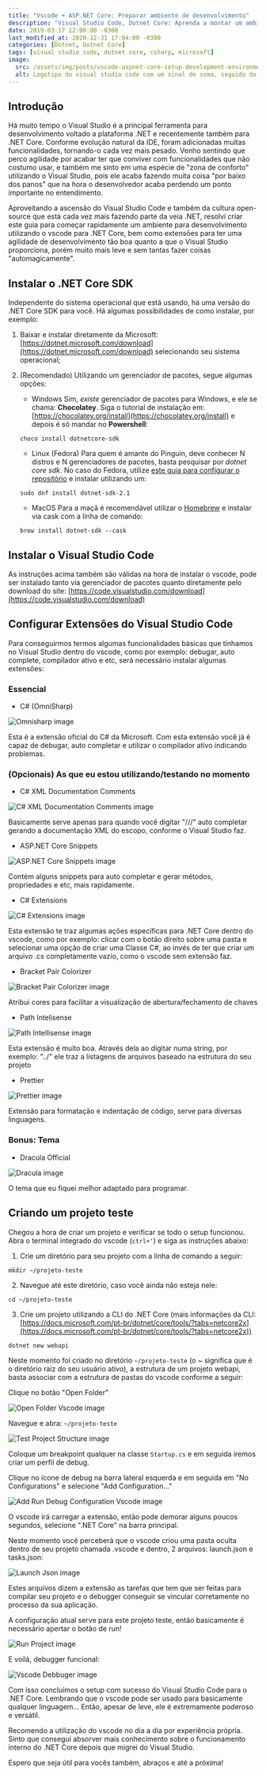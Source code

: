 ```yaml
---
title: "Vscode + ASP.NET Core: Preparar ambiente de desenvolvimento"
description: "Visual Studio Code, Dotnet Core: Aprenda a montar um ambiente de desenvolvimento completo para .net core utilizando o visual studio code para edição, debug e execução dos projetos"
date: 2019-03-17 12:00:00 -0300
last_modified_at: 2020-12-31 17:04:00 -0300
categories: [Dotnet, Dotnet Core]
tags: [visual studio code, dotnet core, csharp, microsoft]
image:
  src: /assets/img/posts/vscode-aspnet-core-setup-development-environment/featured.png
  alt: Logotipo do visual studio code com um sinal de soma, seguido do logo do .net core
---
```


## Introdução

Há muito tempo o Visual Studio é a principal ferramenta para desenvolvimento voltado a plataforma .NET e recentemente também para .NET Core. Conforme evolução natural da IDE, foram adicionadas muitas funcionalidades, tornando-o cada vez mais pesado. Venho sentindo que perco agilidade por acabar ter que conviver com funcionalidades que não costumo usar, e também me sinto em uma espécie de "zona de conforto" utilizando o Visual Studio, pois ele acaba fazendo muita coisa "por baixo dos panos" que na hora o desenvolvedor acaba perdendo um ponto importante no entendimento.

Aproveitando a ascensão do Visual Studio Code e também da cultura open-source que está cada vez mais fazendo parte da veia .NET, resolvi criar este guia para começar rapidamente um ambiente para desenvolvimento utilizando o vscode para .NET Core, bem como extensões para ter uma agilidade de desenvolvimento tão boa quanto a que o Visual Studio proporciona, porém muito mais leve e sem tantas fazer coisas "automagicamente".

## Instalar o .NET Core SDK

Independente do sistema operacional que está usando, há uma versão do .NET Core SDK para você. Há algumas possibilidades de como instalar, por exemplo:

1. Baixar e instalar diretamente da Microsoft: [https://dotnet.microsoft.com/download](https://dotnet.microsoft.com/download) selecionando seu sistema operacional;

2. (Recomendado) Utilizando um gerenciador de pacotes, segue algumas opções:
   * Windows
    Sim, *existe* gerenciador de pacotes para Windows, e ele se chama: **Chocolatey**. Siga o tutorial de instalação em: [https://chocolatey.org/install](https://chocolatey.org/install) e depois é só mandar no **Powershell**:
    ```shell
    choco install dotnetcore-sdk
    ```

   * Linux (Fedora)
    Para quem é amante do Pinguin, deve conhecer N distros e N gerenciadores de pacotes, basta pesquisar por *dotnet core sdk*. No caso do Fedora, utilize [este guia para configurar o repositório](https://dotnet.microsoft.com/download/linux-package-manager/fedora28/sdk-2.1.301) e instalar utilizando um:
    ```shell
    sudo dnf install dotnet-sdk-2.1
    ```

   * MacOS
    Para a maçã é recomendável utilizar o [Homebrew](https://brew.sh/index_pt-br) e instalar via cask com a linha de comando:
    ```shell
    brew install dotnet-sdk --cask
    ```

## Instalar o Visual Studio Code

As instruções acima também são válidas na hora de instalar o vscode, pode ser instalado tanto via gerenciador de pacotes quanto diretamente pelo download do site: [https://code.visualstudio.com/download](https://code.visualstudio.com/download)

## Configurar Extensões do Visual Studio Code

Para conseguirmos termos algumas funcionalidades básicas que tínhamos no Visual Studio dentro do vscode, como por exemplo: debugar, auto complete, compilador ativo e etc, será necessário instalar algumas extensões:

### Essencial

* C# (OmniSharp)

![Omnisharp image](/assets/img/posts/vscode-aspnet-core-setup-development-environment/omnisharp.png)

Esta é a extensão oficial do C# da Microsoft. Com esta extensão você já é capaz de debugar, auto completar e utilizar o compilador ativo indicando problemas.

### (Opcionais) As que eu estou utilizando/testando no momento

* C# XML Documentation Comments

![C# XML Documentation Comments image](/assets/img/posts/vscode-aspnet-core-setup-development-environment/csharp_xml_documentation_comments.png)

Basicamente serve apenas para quando você digitar "///" auto completar gerando a documentação XML do escopo, conforme o Visual Studio faz.

* ASP.NET Core Snippets

![ASP.NET Core Snippets image](/assets/img/posts/vscode-aspnet-core-setup-development-environment/aspnet_core_snippets.png)

Contém alguns snippets para auto completar e gerar métodos, propriedades e etc, mais rapidamente.

* C# Extensions

![C# Extensions image](/assets/img/posts/vscode-aspnet-core-setup-development-environment/csharp_extensions.png)

Esta extensão te traz algumas ações específicas para .NET Core dentro do vscode, como por exemplo: clicar com o botão direito sobre uma pasta e selecionar uma opção de criar uma Classe C#, ao invés de ter que criar um arquivo .cs completamente vazio, como o vscode sem extensão faz.

* Bracket Pair Colorizer

![Bracket Pair Colorizer image](/assets/img/posts/vscode-aspnet-core-setup-development-environment/bracket_pair_colorizer.png)

Atribui cores para facilitar a visualização de abertura/fechamento de chaves

* Path Intelisense

![Path Intellisense image](/assets/img/posts/vscode-aspnet-core-setup-development-environment/path_intellisense.png)

Esta extensão é muito boa. Através dela ao digitar numa string, por exemplo: "../" ele traz a listagens de arquivos baseado na estrutura do seu projeto

* Prettier

![Prettier image](/assets/img/posts/vscode-aspnet-core-setup-development-environment/prettier.png)

Extensão para formatação e indentação de código, serve para diversas linguagens.

### Bonus: Tema
* Dracula Official

![Dracula image](/assets/img/posts/vscode-aspnet-core-setup-development-environment/dracula.png)

O tema que eu fiquei melhor adaptado para programar.

## Criando um projeto teste

Chegou a hora de criar um projeto e verificar se todo o setup funcionou. Abra o terminal integrado do vscode (`ctrl+'`) e siga as instruções abaixo:

1. Crie um diretório para seu projeto com a linha de comando a seguir:
```shell
mkdir ~/projeto-teste
```

2. Navegue até este diretório, caso você ainda não esteja nele:
```shell
cd ~/projeto-teste
```

3. Crie um projeto utilizando a CLI do .NET Core (mais informações da CLI: [https://docs.microsoft.com/pt-br/dotnet/core/tools/?tabs=netcore2x](https://docs.microsoft.com/pt-br/dotnet/core/tools/?tabs=netcore2x))
```shell
dotnet new webapi
```

Neste momento foi criado no diretório `~/projeto-teste` (o ~ significa que é o diretório raíz do seu usuário ativo), a estrutura de um projeto webapi, basta associar com a estrutura de pastas do vscode conforme a seguir:

Clique no botão "Open Folder"

![Open Folder Vscode image](/assets/img/posts/vscode-aspnet-core-setup-development-environment/open_folder_vscode.png)

Navegue e abra: `~/projeto-teste`

![Test Project Structure image](/assets/img/posts/vscode-aspnet-core-setup-development-environment/project_test_structure.png)

Coloque um breakpoint qualquer na classe `Startup.cs` e em seguida iremos criar um perfil de debug.

Clique no ícone de debug na barra lateral esquerda e em seguida em "No Configurations" e selecione "Add Configuration…"

![Add Run Debug Configuration Vscode image](/assets/img/posts/vscode-aspnet-core-setup-development-environment/add_run_debug_configuration_vscode.png)

O vscode irá carregar a extensão, então pode demorar alguns poucos segundos, selecione ".NET Core" na barra principal.

Neste momento você perceberá que o vscode criou uma pasta oculta dentro de seu projeto chamada .vscode e dentro, 2 arquivos: launch.json e tasks.json:

![Launch Json image](/assets/img/posts/vscode-aspnet-core-setup-development-environment/launch_json.png)

Estes arquivos dizem a extensão as tarefas que tem que ser feitas para compilar seu projeto e o debugger conseguir se vincular corretamente no processo da sua aplicação.

A configuração atual serve para este projeto teste, então basicamente é necessário apertar o botão de run!

![Run Project image](/assets/img/posts/vscode-aspnet-core-setup-development-environment/run_project.png)

E voilá, debugger funcional:

![Vscode Debbuger image](/assets/img/posts/vscode-aspnet-core-setup-development-environment/vscode_debbuger.png)

Com isso concluímos o setup com sucesso do Visual Studio Code para o .NET Core. Lembrando que o vscode pode ser usado para basicamente qualquer linguagem… Então, apesar de leve, ele é extremamente poderoso e versátil.

Recomendo a utilização do vscode no dia a dia por experiência própria. Sinto que consegui absorver mais conhecimento sobre o funcionamento interno do .NET Core depois que migrei do Visual Studio.

Espero que seja útil para vocês também, abraços e até a próxima!
